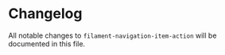 # Changelog

All notable changes to `filament-navigation-item-action` will be documented in this file.
